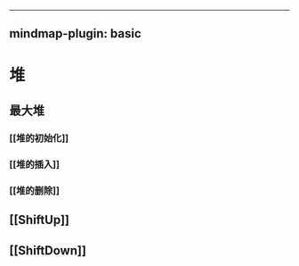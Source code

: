 
---
mindmap-plugin: basic
---

# 堆

## 最大堆

### [[堆的初始化]]

### [[堆的插入]]

### [[堆的删除]]

## [[ShiftUp]]

## [[ShiftDown]]